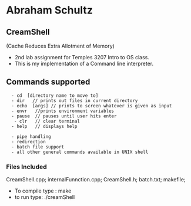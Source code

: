 # Abraham Schultz
## CreamShell
(Cache Reduces Extra Allotment of Memory)

- 2nd lab assignment for Temples 3207 Intro to OS class.
- This is my implementation of a Command line interpreter.



## Commands supported 

      - cd  [directory name to move to]
      - dir   // prints out files in current directory
      - echo  [args] // prints to screen whatever is given as input
      - envr   //prints environment variables
      - pause  // pauses until user hits enter
       - clr   // clear terminal
      - help   // displays help
       
      - pipe handling
      - redirection
      - batch file support 
      - all other general commands available in UNIX shell

###  Files Included
CreamShell.cpp;
internalFunnction.cpp;
CreamShell.h;
batch.txt;
makefile;

- To compile type : make
- to run type: ./creamShell
